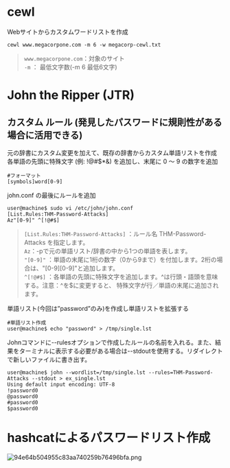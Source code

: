 # cewl
Webサイトからカスタムワードリストを作成   
```
cewl www.megacorpone.com -m 6 -w megacorp-cewl.txt
```
> `www.megacorpone.com`：対象のサイト   
> `-m` ： 最低文字数(-m 6 最低6文字)
# John the Ripper (JTR)
## カスタム ルール   (発見したパスワードに規則性がある場合に活用できる)
元の辞書にカスタム変更を加えて、既存の辞書からカスタム単語リストを作成   
各単語の先頭に特殊文字 (例: !@#$*&) を追加し、末尾に 0 ～ 9 の数字を追加   
```
#フォーマット
[symbols]word[0-9]
```   
john.conf の最後にルールを追加
```
user@machine$ sudo vi /etc/john/john.conf 
[List.Rules:THM-Password-Attacks] 
Az"[0-9]" ^[!@#$]
```

> `[List.Rules:THM-Password-Attacks]` ：ルール名 THM-Password-Attacks を指定します。  
> `Az`：-pで元の単語リスト/辞書の中から1つの単語を表します。   
>`"[0-9]"` ：単語の末尾に1桁の数字（0から9まで）を付加します。2桁の場合は、"[0-9][0-9]"と追加します。     
>`^[!@#$]`  ：各単語の先頭に特殊文字を追加します。^は行頭・語頭を意味する。注意：^を$に変更すると、
>                     特殊文字が行／単語の末尾に追加されます。   

単語リスト(今回は”password”のみ)を作成し単語リストを拡張する
```
#単語リスト作成
user@machine$ echo "password" > /tmp/single.lst
```
Johnコマンドに--rulesオプションで作成したルールの名前を入れる。また、結果をターミナルに表示する必要がある場合は--stdoutを使用する。リダイレクトで新しいファイルに書き出す。
```
user@machine$ john --wordlist=/tmp/single.lst --rules=THM-Password-Attacks --stdout > ex_single.lst
Using default input encoding: UTF-8 
!password0 
@password0 
#password0 
$password0
```
# hashcatによるパスワードリスト作成
![94e64b504955c83aa740259b76496bfa.png](../_resources/94e64b504955c83aa740259b76496bfa.png)